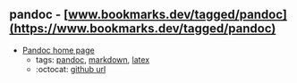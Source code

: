 pandoc - [www.bookmarks.dev/tagged/pandoc](https://www.bookmarks.dev/tagged/pandoc)
---
* [Pandoc home page](https://pandoc.org/)
    * tags: [pandoc](../tags/pandoc.md), [markdown](../tags/markdown.md), [latex](../tags/latex.md)
    * :octocat: [github url](https://github.com/jgm/pandoc)

